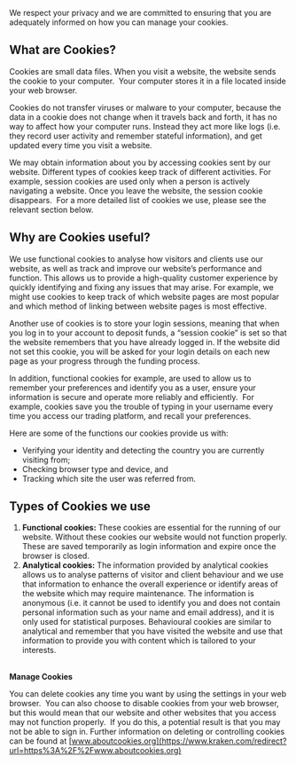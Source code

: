 We respect your privacy and we are committed to ensuring that you are adequately informed on how you can manage your cookies.

**What are Cookies?**
---------------------

Cookies are small data files. When you visit a website, the website sends the cookie to your computer.  Your computer stores it in a file located inside your web browser.

Cookies do not transfer viruses or malware to your computer, because the data in a cookie does not change when it travels back and forth, it has no way to affect how your computer runs. Instead they act more like logs (i.e. they record user activity and remember stateful information), and get updated every time you visit a website.

We may obtain information about you by accessing cookies sent by our website. Different types of cookies keep track of different activities. For example, session cookies are used only when a person is actively navigating a website. Once you leave the website, the session cookie disappears.  For a more detailed list of cookies we use, please see the relevant section below.

**Why are Cookies useful?**
---------------------------

We use functional cookies to analyse how visitors and clients use our website, as well as track and improve our website’s performance and function. This allows us to provide a high-quality customer experience by quickly identifying and fixing any issues that may arise. For example, we might use cookies to keep track of which website pages are most popular and which method of linking between website pages is most effective.

Another use of cookies is to store your login sessions, meaning that when you log in to your account to deposit funds, a “session cookie” is set so that the website remembers that you have already logged in. If the website did not set this cookie, you will be asked for your login details on each new page as your progress through the funding process.

In addition, functional cookies for example, are used to allow us to remember your preferences and identify you as a user, ensure your information is secure and operate more reliably and efficiently.  For example, cookies save you the trouble of typing in your username every time you access our trading platform, and recall your preferences.

Here are some of the functions our cookies provide us with:

*   Verifying your identity and detecting the country you are currently visiting from;
*   Checking browser type and device, and
*   Tracking which site the user was referred from.

**Types of Cookies we use**
---------------------------

1.  **Functional cookies:** These cookies are essential for the running of our website. Without these cookies our website would not function properly. These are saved temporarily as login information and expire once the browser is closed.
2.  **Analytical cookies:** The information provided by analytical cookies allows us to analyse patterns of visitor and client behaviour and we use that information to enhance the overall experience or identify areas of the website which may require maintenance. The information is anonymous (i.e. it cannot be used to identify you and does not contain personal information such as your name and email address), and it is only used for statistical purposes. Behavioural cookies are similar to analytical and remember that you have visited the website and use that information to provide you with content which is tailored to your interests.  
     

**Manage Cookies**

You can delete cookies any time you want by using the settings in your web browser.  You can also choose to disable cookies from your web browser, but this would mean that our website and other websites that you access may not function properly.  If you do this, a potential result is that you may not be able to sign in. Further information on deleting or controlling cookies can be found at [www.aboutcookies.org](https://www.kraken.com/redirect?url=https%3A%2F%2Fwww.aboutcookies.org)